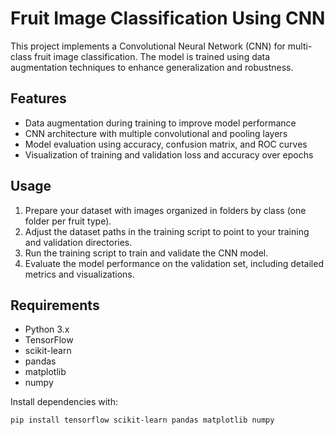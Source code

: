 # Fruit Image Classification Using CNN

This project implements a Convolutional Neural Network (CNN) for multi-class fruit image classification. The model is trained using data augmentation techniques to enhance generalization and robustness.

## Features

- Data augmentation during training to improve model performance  
- CNN architecture with multiple convolutional and pooling layers  
- Model evaluation using accuracy, confusion matrix, and ROC curves  
- Visualization of training and validation loss and accuracy over epochs  

## Usage

1. Prepare your dataset with images organized in folders by class (one folder per fruit type).  
2. Adjust the dataset paths in the training script to point to your training and validation directories.  
3. Run the training script to train and validate the CNN model.  
4. Evaluate the model performance on the validation set, including detailed metrics and visualizations.  

## Requirements

- Python 3.x  
- TensorFlow  
- scikit-learn  
- pandas  
- matplotlib  
- numpy  

Install dependencies with:

```bash
pip install tensorflow scikit-learn pandas matplotlib numpy
